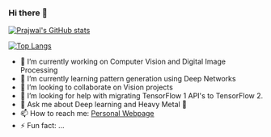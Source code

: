 ### Hi there 👋

[![Prajwal's GitHub stats](https://github-readme-stats.vercel.app/api?username=prajwalsood&count_private=true&show_icons=true&theme=radical)](https://github.com/anuraghazra/github-readme-stats)

[![Top Langs](https://github-readme-stats.vercel.app/api/top-langs/?username=prajwalsood&theme=radical)](https://github.com/anuraghazra/github-readme-stats)

- 🔭 I’m currently working on Computer Vision and Digital Image Processing
- 🌱 I’m currently learning pattern generation using Deep Networks
- 👯 I’m looking to collaborate on Vision projects
- 🤔 I’m looking for help with migrating TensorFlow 1 API's to TensorFlow 2.
- 💬 Ask me about Deep learning and Heavy Metal :guitar:
- 📫 How to reach me: [Personal Webpage](amlohapps.co.in/prajwalsood)
- ⚡ Fun fact: ...

<!--
**PrajwalSood/PrajwalSood** is a ✨ _special_ ✨ repository because its `README.md` (this file) appears on your GitHub profile.

Here are some ideas to get you started:

- 🔭 I’m currently working on ...
- 🌱 I’m currently learning ...
- 👯 I’m looking to collaborate on ...
- 🤔 I’m looking for help with ...
- 💬 Ask me about ...
- 📫 How to reach me: ...
- 😄 Pronouns: ...
- ⚡ Fun fact: ...
-->
